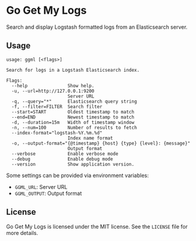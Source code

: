 Go Get My Logs
==============

Search and display Logstash formatted logs from an Elasticsearch server.

Usage
-----
```
usage: ggml [<flags>]

Search for logs in a Logstash Elasticsearch index.

Flags:
  --help               Show help.
  -u, --url=http://127.0.0.1:9200
                       Server URL
  -q, --query="*"      Elasticsearch query string
  -f, --filter=FILTER  Search filter
  --start=START        Oldest timestamp to match
  --end=END            Newest timestamp to match
  -d, --duration=15m   Width of timestamp window
  -n, --num=100        Number of results to fetch
  --index-format="logstash-%Y.%m.%d"
                       Index name format
  -o, --output-format="{@timestamp} {host} {type} {level}: {message}"
                       Output format
  --verbose            Enable verbose mode
  --debug              Enable debug mode
  --version            Show application version.
```

Some settings can be provided via environment variables:
* `GGML_URL`: Server URL
* `GGML_OUTPUT`: Output format

License
-------

Go Get My Logs is licensed under the MIT license. See the `LICENSE` file for
more details.
